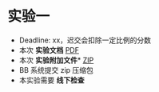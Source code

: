 # 实验一

- Deadline: xx，迟交会扣除一定比例的分数
- 本次 **实验文档** [PDF](/pdf/laba.pdf)
- 本次 **实验附加文件*** [ZIP](/zip/laba.zip)
- BB 系统提交 zip 压缩包
- 本实验需要 **线下检查**

